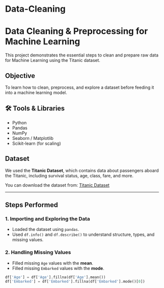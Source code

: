 # Data-Cleaning
#  Data Cleaning & Preprocessing for Machine Learning

This project demonstrates the essential steps to clean and prepare raw data for Machine Learning using the Titanic dataset.

## Objective

To learn how to clean, preprocess, and explore a dataset before feeding it into a machine learning model.

## 🛠 Tools & Libraries

- Python
- Pandas
- NumPy
- Seaborn / Matplotlib
- Scikit-learn (for scaling)

##  Dataset

We used the **Titanic Dataset**, which contains data about passengers aboard the Titanic, including survival status, age, class, fare, and more.

You can download the dataset from: [Titanic Dataset](https://www.kaggle.com/competitions/titanic/data)

---

## Steps Performed

### 1. Importing and Exploring the Data
- Loaded the dataset using `pandas`.
- Used `df.info()` and `df.describe()` to understand structure, types, and missing values.

### 2. Handling Missing Values
- Filled missing `Age` values with the **mean**.
- Filled missing `Embarked` values with the **mode**.

```python
df['Age'] = df['Age'].fillna(df['Age'].mean())
df['Embarked'] = df['Embarked'].fillna(df['Embarked'].mode()[0])
